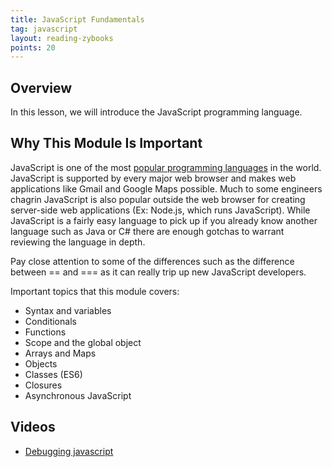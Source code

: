 ```yaml
---
title: JavaScript Fundamentals
tag: javascript
layout: reading-zybooks
points: 20
---
```


## Overview

In this lesson, we will introduce the JavaScript programming language. 

## Why This Module Is Important

JavaScript is one of the most [popular programming
languages](https://insights.stackoverflow.com/survey/2020#technology-programming-scripting-and-markup-languages)
in the world. JavaScript is supported by every major web browser and makes web applications like
Gmail and Google Maps possible.  Much to some engineers chagrin JavaScript is also popular outside
the web browser for creating server-side web applications (Ex: Node.js, which runs JavaScript).
While JavaScript is a fairly easy language to pick up if you already know another language such as
Java or C# there are enough gotchas to warrant reviewing the language in depth. 

Pay close attention to some of the differences such as the difference between == and === as it can really trip up new JavaScript developers.

Important topics that this module covers:

- Syntax and variables
- Conditionals
- Functions
- Scope and the global object
- Arrays and Maps
- Objects 
- Classes (ES6)
- Closures
- Asynchronous JavaScript

## Videos

- [Debugging javascript](https://developer.chrome.com/docs/devtools/javascript/)